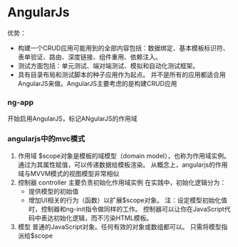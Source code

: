 # AngularJs
优势：
* 构建一个CRUD应用可能用到的全部内容包括：数据绑定、基本模板标识符、表单验证、路由、深度链接、组件重用、依赖注入。
* 测试方面包括：单元测试、端对端测试、模拟和自动化测试框架。
* 具有目录布局和测试脚本的种子应用作为起点。
并不是所有的应用都适合用AngularJS来做。AngularJS主要考虑的是构建CRUD应用

### ng-app
 开始启用AngularJS，标记ANgularJS的作用域
### angularjs中的mvc模式
 1. 作用域
   $scope对象是模板的域模型（domain model），也称为作用域实例。
   通过为其属性赋值，可以传递数据给模板渲染。
 从概念上，angularjs的作用域与MVVM模式的视图模型非常相似
 2. 控制器
   controller 主要负责初始化作用域实例
   在实践中，初始化逻辑分为：
     * 提供模型的初始值
     * 增加UI相关的行为（函数）以扩展$scope对象。
   注：设定模型初始化值时，控制器和ng-init指令做同样的工作。
   控制器可以让你在JavaScript代码中表达初始化逻辑，而不污染HTML模板。
 3. 模型
 普通的JavaScript对象。任何有效的对象或数组都可以。
 只需将模型指派给$scope